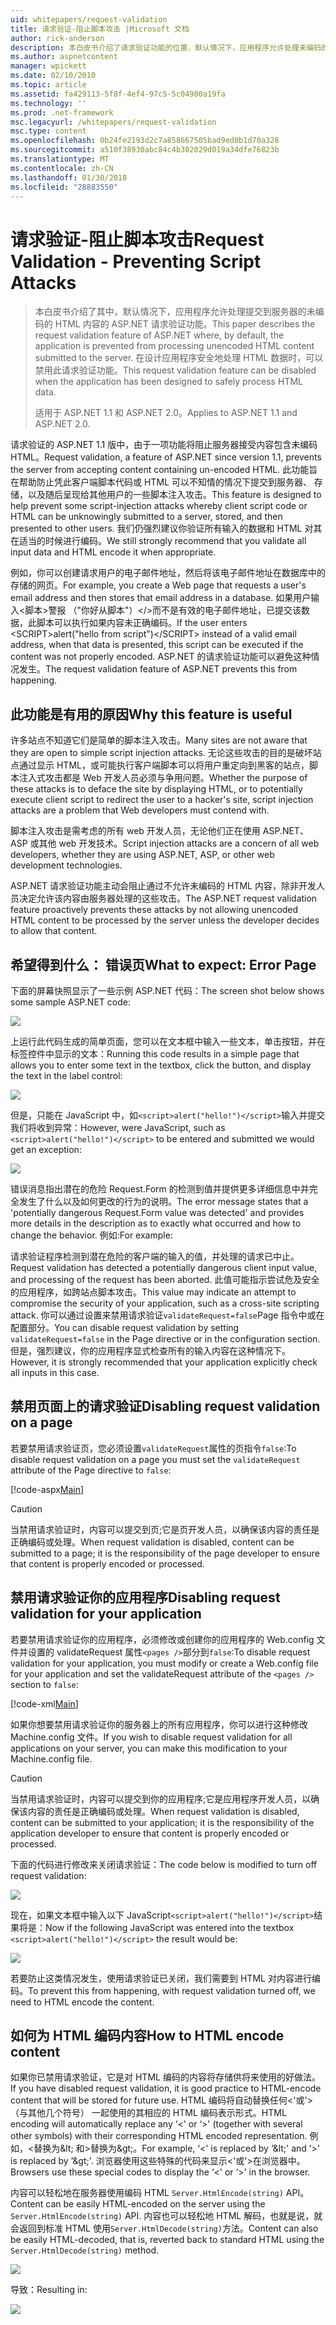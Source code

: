 ```yaml
---
uid: whitepapers/request-validation
title: 请求验证-阻止脚本攻击 |Microsoft 文档
author: rick-anderson
description: 本白皮书介绍了请求验证功能的位置，默认情况下，应用程序允许处理未编码的 HTML 内容 submitt 的 ASP.NET...
ms.author: aspnetcontent
manager: wpickett
ms.date: 02/10/2010
ms.topic: article
ms.assetid: fa429113-5f8f-4ef4-97c5-5c04900a19fa
ms.technology: ''
ms.prod: .net-framework
msc.legacyurl: /whitepapers/request-validation
msc.type: content
ms.openlocfilehash: 0b24fe2193d2c7a858667505bad9ed0b1d70a328
ms.sourcegitcommit: a510f38930abc84c4b302029d019a34dfe76823b
ms.translationtype: MT
ms.contentlocale: zh-CN
ms.lasthandoff: 01/30/2018
ms.locfileid: "28883550"
---
```

<a name="request-validation---preventing-script-attacks"></a><span data-ttu-id="6ded2-103">请求验证-阻止脚本攻击</span><span class="sxs-lookup"><span data-stu-id="6ded2-103">Request Validation - Preventing Script Attacks</span></span>
====================
> <span data-ttu-id="6ded2-104">本白皮书介绍了其中，默认情况下，应用程序允许处理提交到服务器的未编码的 HTML 内容的 ASP.NET 请求验证功能。</span><span class="sxs-lookup"><span data-stu-id="6ded2-104">This paper describes the request validation feature of ASP.NET where, by default, the application is prevented from processing unencoded HTML content submitted to the server.</span></span> <span data-ttu-id="6ded2-105">在设计应用程序安全地处理 HTML 数据时，可以禁用此请求验证功能。</span><span class="sxs-lookup"><span data-stu-id="6ded2-105">This request validation feature can be disabled when the application has been designed to safely process HTML data.</span></span>
> 
> <span data-ttu-id="6ded2-106">适用于 ASP.NET 1.1 和 ASP.NET 2.0。</span><span class="sxs-lookup"><span data-stu-id="6ded2-106">Applies to ASP.NET 1.1 and ASP.NET 2.0.</span></span>


<span data-ttu-id="6ded2-107">请求验证的 ASP.NET 1.1 版中，由于一项功能将阻止服务器接受内容包含未编码 HTML。</span><span class="sxs-lookup"><span data-stu-id="6ded2-107">Request validation, a feature of ASP.NET since version 1.1, prevents the server from accepting content containing un-encoded HTML.</span></span> <span data-ttu-id="6ded2-108">此功能旨在帮助防止凭此客户端脚本代码或 HTML 可以不知情的情况下提交到服务器、 存储，以及随后呈现给其他用户的一些脚本注入攻击。</span><span class="sxs-lookup"><span data-stu-id="6ded2-108">This feature is designed to help prevent some script-injection attacks whereby client script code or HTML can be unknowingly submitted to a server, stored, and then presented to other users.</span></span> <span data-ttu-id="6ded2-109">我们仍强烈建议你验证所有输入的数据和 HTML 对其在适当的时候进行编码。</span><span class="sxs-lookup"><span data-stu-id="6ded2-109">We still strongly recommend that you validate all input data and HTML encode it when appropriate.</span></span>

<span data-ttu-id="6ded2-110">例如，你可以创建请求用户的电子邮件地址，然后将该电子邮件地址在数据库中的存储的网页。</span><span class="sxs-lookup"><span data-stu-id="6ded2-110">For example, you create a Web page that requests a user's email address and then stores that email address in a database.</span></span> <span data-ttu-id="6ded2-111">如果用户输入&lt;脚本&gt;警报 （"你好从脚本"）&lt;/&gt;而不是有效的电子邮件地址，已提交该数据，此脚本可以执行如果内容未正确编码。</span><span class="sxs-lookup"><span data-stu-id="6ded2-111">If the user enters &lt;SCRIPT&gt;alert("hello from script")&lt;/SCRIPT&gt; instead of a valid email address, when that data is presented, this script can be executed if the content was not properly encoded.</span></span> <span data-ttu-id="6ded2-112">ASP.NET 的请求验证功能可以避免这种情况发生。</span><span class="sxs-lookup"><span data-stu-id="6ded2-112">The request validation feature of ASP.NET prevents this from happening.</span></span>

## <a name="why-this-feature-is-useful"></a><span data-ttu-id="6ded2-113">此功能是有用的原因</span><span class="sxs-lookup"><span data-stu-id="6ded2-113">Why this feature is useful</span></span>

<span data-ttu-id="6ded2-114">许多站点不知道它们是简单的脚本注入攻击。</span><span class="sxs-lookup"><span data-stu-id="6ded2-114">Many sites are not aware that they are open to simple script injection attacks.</span></span> <span data-ttu-id="6ded2-115">无论这些攻击的目的是破坏站点通过显示 HTML，或可能执行客户端脚本可以将用户重定向到黑客的站点，脚本注入式攻击都是 Web 开发人员必须与争用问题。</span><span class="sxs-lookup"><span data-stu-id="6ded2-115">Whether the purpose of these attacks is to deface the site by displaying HTML, or to potentially execute client script to redirect the user to a hacker's site, script injection attacks are a problem that Web developers must contend with.</span></span>

<span data-ttu-id="6ded2-116">脚本注入攻击是需考虑的所有 web 开发人员，无论他们正在使用 ASP.NET、 ASP 或其他 web 开发技术。</span><span class="sxs-lookup"><span data-stu-id="6ded2-116">Script injection attacks are a concern of all web developers, whether they are using ASP.NET, ASP, or other web development technologies.</span></span>

<span data-ttu-id="6ded2-117">ASP.NET 请求验证功能主动会阻止通过不允许未编码的 HTML 内容，除非开发人员决定允许该内容由服务器处理的这些攻击。</span><span class="sxs-lookup"><span data-stu-id="6ded2-117">The ASP.NET request validation feature proactively prevents these attacks by not allowing unencoded HTML content to be processed by the server unless the developer decides to allow that content.</span></span>

## <a name="what-to-expect-error-page"></a><span data-ttu-id="6ded2-118">希望得到什么： 错误页</span><span class="sxs-lookup"><span data-stu-id="6ded2-118">What to expect: Error Page</span></span>

<span data-ttu-id="6ded2-119">下面的屏幕快照显示了一些示例 ASP.NET 代码：</span><span class="sxs-lookup"><span data-stu-id="6ded2-119">The screen shot below shows some sample ASP.NET code:</span></span>

![](request-validation/_static/image1.png)

<span data-ttu-id="6ded2-120">上运行此代码生成的简单页面，您可以在文本框中输入一些文本，单击按钮，并在标签控件中显示的文本：</span><span class="sxs-lookup"><span data-stu-id="6ded2-120">Running this code results in a simple page that allows you to enter some text in the textbox, click the button, and display the text in the label control:</span></span>

![](request-validation/_static/image2.png)

<span data-ttu-id="6ded2-121">但是，只能在 JavaScript 中，如`<script>alert("hello!")</script>`输入并提交我们将收到异常：</span><span class="sxs-lookup"><span data-stu-id="6ded2-121">However, were JavaScript, such as `<script>alert("hello!")</script>` to be entered and submitted we would get an exception:</span></span>

![](request-validation/_static/image3.png)

<span data-ttu-id="6ded2-122">错误消息指出潜在的危险 Request.Form 的检测到值并提供更多详细信息中并完全发生了什么以及如何更改的行为的说明。</span><span class="sxs-lookup"><span data-stu-id="6ded2-122">The error message states that a 'potentially dangerous Request.Form value was detected' and provides more details in the description as to exactly what occurred and how to change the behavior.</span></span> <span data-ttu-id="6ded2-123">例如:</span><span class="sxs-lookup"><span data-stu-id="6ded2-123">For example:</span></span>

<span data-ttu-id="6ded2-124">请求验证程序检测到潜在危险的客户端的输入的值，并处理的请求已中止。</span><span class="sxs-lookup"><span data-stu-id="6ded2-124">Request validation has detected a potentially dangerous client input value, and processing of the request has been aborted.</span></span> <span data-ttu-id="6ded2-125">此值可能指示尝试危及安全的应用程序，如跨站点脚本攻击。</span><span class="sxs-lookup"><span data-stu-id="6ded2-125">This value may indicate an attempt to compromise the security of your application, such as a cross-site scripting attack.</span></span> <span data-ttu-id="6ded2-126">你可以通过设置来禁用请求验证`validateRequest=false`Page 指令中或在配置部分。</span><span class="sxs-lookup"><span data-stu-id="6ded2-126">You can disable request validation by setting `validateRequest=false` in the Page directive or in the configuration section.</span></span> <span data-ttu-id="6ded2-127">但是，强烈建议，你的应用程序显式检查所有的输入内容在这种情况下。</span><span class="sxs-lookup"><span data-stu-id="6ded2-127">However, it is strongly recommended that your application explicitly check all inputs in this case.</span></span>

## <a name="disabling-request-validation-on-a-page"></a><span data-ttu-id="6ded2-128">禁用页面上的请求验证</span><span class="sxs-lookup"><span data-stu-id="6ded2-128">Disabling request validation on a page</span></span>

<span data-ttu-id="6ded2-129">若要禁用请求验证页，您必须设置`validateRequest`属性的页指令`false`:</span><span class="sxs-lookup"><span data-stu-id="6ded2-129">To disable request validation on a page you must set the `validateRequest` attribute of the Page directive to `false`:</span></span>

[!code-aspx[Main](request-validation/samples/sample1.aspx)]

> [!CAUTION]
> <span data-ttu-id="6ded2-130">当禁用请求验证时，内容可以提交到页;它是页开发人员，以确保该内容的责任是正确编码或处理。</span><span class="sxs-lookup"><span data-stu-id="6ded2-130">When request validation is disabled, content can be submitted to a page; it is the responsibility of the page developer to ensure that content is properly encoded or processed.</span></span>

## <a name="disabling-request-validation-for-your-application"></a><span data-ttu-id="6ded2-131">禁用请求验证你的应用程序</span><span class="sxs-lookup"><span data-stu-id="6ded2-131">Disabling request validation for your application</span></span>

<span data-ttu-id="6ded2-132">若要禁用请求验证你的应用程序，必须修改或创建你的应用程序的 Web.config 文件并设置的 validateRequest 属性`<pages />`部分到`false`:</span><span class="sxs-lookup"><span data-stu-id="6ded2-132">To disable request validation for your application, you must modify or create a Web.config file for your application and set the validateRequest attribute of the `<pages />` section to `false`:</span></span>

[!code-xml[Main](request-validation/samples/sample2.xml)]

<span data-ttu-id="6ded2-133">如果你想要禁用请求验证你的服务器上的所有应用程序，你可以进行这种修改 Machine.config 文件。</span><span class="sxs-lookup"><span data-stu-id="6ded2-133">If you wish to disable request validation for all applications on your server, you can make this modification to your Machine.config file.</span></span>

> [!CAUTION]
> <span data-ttu-id="6ded2-134">当禁用请求验证时，内容可以提交到你的应用程序;它是应用程序开发人员，以确保该内容的责任是正确编码或处理。</span><span class="sxs-lookup"><span data-stu-id="6ded2-134">When request validation is disabled, content can be submitted to your application; it is the responsibility of the application developer to ensure that content is properly encoded or processed.</span></span>

<span data-ttu-id="6ded2-135">下面的代码进行修改来关闭请求验证：</span><span class="sxs-lookup"><span data-stu-id="6ded2-135">The code below is modified to turn off request validation:</span></span>

![](request-validation/_static/image4.png)

<span data-ttu-id="6ded2-136">现在，如果文本框中输入以下 JavaScript`<script>alert("hello!")</script>`结果将是：</span><span class="sxs-lookup"><span data-stu-id="6ded2-136">Now if the following JavaScript was entered into the textbox `<script>alert("hello!")</script>` the result would be:</span></span>

![](request-validation/_static/image5.png)

<span data-ttu-id="6ded2-137">若要防止这类情况发生，使用请求验证已关闭，我们需要到 HTML 对内容进行编码。</span><span class="sxs-lookup"><span data-stu-id="6ded2-137">To prevent this from happening, with request validation turned off, we need to HTML encode the content.</span></span>

## <a name="how-to-html-encode-content"></a><span data-ttu-id="6ded2-138">如何为 HTML 编码内容</span><span class="sxs-lookup"><span data-stu-id="6ded2-138">How to HTML encode content</span></span>

<span data-ttu-id="6ded2-139">如果你已禁用请求验证，它是对 HTML 编码的内容将存储供将来使用的好做法。</span><span class="sxs-lookup"><span data-stu-id="6ded2-139">If you have disabled request validation, it is good practice to HTML-encode content that will be stored for future use.</span></span> <span data-ttu-id="6ded2-140">HTML 编码将自动替换任何&lt;'或'&gt;（与其他几个符号） 一起使用的其相应的 HTML 编码表示形式。</span><span class="sxs-lookup"><span data-stu-id="6ded2-140">HTML encoding will automatically replace any ‘&lt;' or ‘&gt;' (together with several other symbols) with their corresponding HTML encoded representation.</span></span> <span data-ttu-id="6ded2-141">例如，&lt;替换为&amp;lt; 和&gt;替换为&amp;gt;。</span><span class="sxs-lookup"><span data-stu-id="6ded2-141">For example, ‘&lt;' is replaced by ‘&amp;lt;' and ‘&gt;' is replaced by ‘&amp;gt;'.</span></span> <span data-ttu-id="6ded2-142">浏览器使用这些特殊的代码来显示&lt;'或'&gt;在浏览器中。</span><span class="sxs-lookup"><span data-stu-id="6ded2-142">Browsers use these special codes to display the ‘&lt;' or ‘&gt;' in the browser.</span></span>

<span data-ttu-id="6ded2-143">内容可以轻松地在服务器使用编码 HTML `Server.HtmlEncode(string)` API。</span><span class="sxs-lookup"><span data-stu-id="6ded2-143">Content can be easily HTML-encoded on the server using the `Server.HtmlEncode(string)` API.</span></span> <span data-ttu-id="6ded2-144">内容也可以轻松地 HTML 解码，也就是说，就会返回到标准 HTML 使用`Server.HtmlDecode(string)`方法。</span><span class="sxs-lookup"><span data-stu-id="6ded2-144">Content can also be easily HTML-decoded, that is, reverted back to standard HTML using the `Server.HtmlDecode(string)` method.</span></span>

![](request-validation/_static/image6.png)

<span data-ttu-id="6ded2-145">导致：</span><span class="sxs-lookup"><span data-stu-id="6ded2-145">Resulting in:</span></span>

![](request-validation/_static/image7.png)
